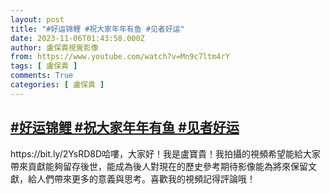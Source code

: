 ```yaml
---
layout: post
title: "#好运锦鲤 #祝大家年年有鱼 #见者好运"
date: 2023-11-06T01:43:58.000Z
author: 盧保貴視覺影像
from: https://www.youtube.com/watch?v=Mn9c7ltm4rY
tags: [ 盧保貴 ]
comments: True
categories: [ 盧保貴 ]
---
```

<!--1699235038000-->
[#好运锦鲤 #祝大家年年有鱼 #见者好运](https://www.youtube.com/watch?v=Mn9c7ltm4rY)
------

<div>
https://bit.ly/2YsRD8D哈嘍，大家好！我是盧寶貴！我拍攝的視頻希望能給大家帶來貢獻能夠留存後世，能成為後人對現在的歷史參考期待影像能為將來保留文獻，給人們帶來更多的意義與思考。喜歡我的視頻記得評論哦！
</div>
